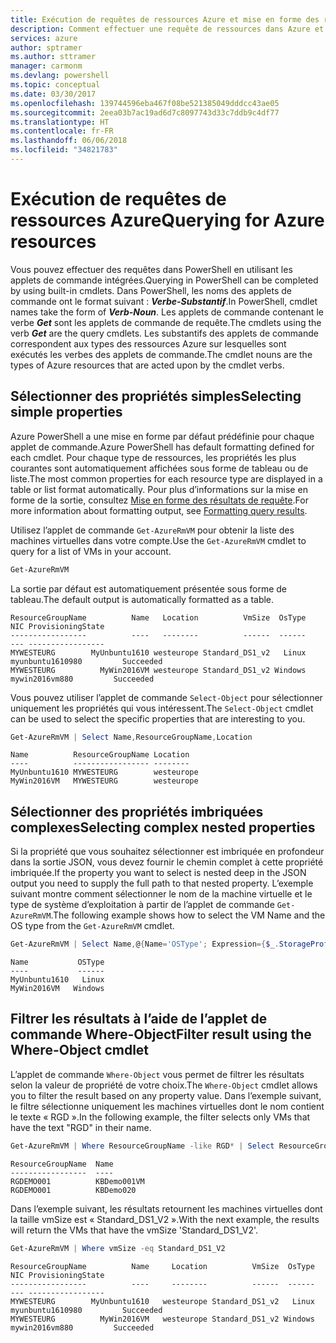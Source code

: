 ```yaml
---
title: Exécution de requêtes de ressources Azure et mise en forme des résultats | Microsoft Docs
description: Comment effectuer une requête de ressources dans Azure et mettre en forme les résultats.
services: azure
author: sptramer
ms.author: sttramer
manager: carmonm
ms.devlang: powershell
ms.topic: conceptual
ms.date: 03/30/2017
ms.openlocfilehash: 139744596eba467f08be521385049dddcc43ae05
ms.sourcegitcommit: 2eea03b7ac19ad6d7c8097743d33c7ddb9c4df77
ms.translationtype: HT
ms.contentlocale: fr-FR
ms.lasthandoff: 06/06/2018
ms.locfileid: "34821783"
---
```

# <a name="querying-for-azure-resources"></a><span data-ttu-id="2e071-103">Exécution de requêtes de ressources Azure</span><span class="sxs-lookup"><span data-stu-id="2e071-103">Querying for Azure resources</span></span>

<span data-ttu-id="2e071-104">Vous pouvez effectuer des requêtes dans PowerShell en utilisant les applets de commande intégrées.</span><span class="sxs-lookup"><span data-stu-id="2e071-104">Querying in PowerShell can be completed by using built-in cmdlets.</span></span> <span data-ttu-id="2e071-105">Dans PowerShell, les noms des applets de commande ont le format suivant : **_Verbe-Substantif_**.</span><span class="sxs-lookup"><span data-stu-id="2e071-105">In PowerShell, cmdlet names take the form of **_Verb-Noun_**.</span></span> <span data-ttu-id="2e071-106">Les applets de commande contenant le verbe **_Get_** sont les applets de commande de requête.</span><span class="sxs-lookup"><span data-stu-id="2e071-106">The cmdlets using the verb **_Get_** are the query cmdlets.</span></span> <span data-ttu-id="2e071-107">Les substantifs des applets de commande correspondent aux types des ressources Azure sur lesquelles sont exécutés les verbes des applets de commande.</span><span class="sxs-lookup"><span data-stu-id="2e071-107">The cmdlet nouns are the types of Azure resources that are acted upon by the cmdlet verbs.</span></span>


## <a name="selecting-simple-properties"></a><span data-ttu-id="2e071-108">Sélectionner des propriétés simples</span><span class="sxs-lookup"><span data-stu-id="2e071-108">Selecting simple properties</span></span>

<span data-ttu-id="2e071-109">Azure PowerShell a une mise en forme par défaut prédéfinie pour chaque applet de commande.</span><span class="sxs-lookup"><span data-stu-id="2e071-109">Azure PowerShell has default formatting defined for each cmdlet.</span></span> <span data-ttu-id="2e071-110">Pour chaque type de ressources, les propriétés les plus courantes sont automatiquement affichées sous forme de tableau ou de liste.</span><span class="sxs-lookup"><span data-stu-id="2e071-110">The most common properties for each resource type are displayed in a table or list format automatically.</span></span> <span data-ttu-id="2e071-111">Pour plus d’informations sur la mise en forme de la sortie, consultez [Mise en forme des résultats de requête](formatting-output.md).</span><span class="sxs-lookup"><span data-stu-id="2e071-111">For more information about formatting output, see [Formatting query results](formatting-output.md).</span></span>

<span data-ttu-id="2e071-112">Utilisez l’applet de commande `Get-AzureRmVM` pour obtenir la liste des machines virtuelles dans votre compte.</span><span class="sxs-lookup"><span data-stu-id="2e071-112">Use the `Get-AzureRmVM` cmdlet to query for a list of VMs in your account.</span></span>

```powershell
Get-AzureRmVM
```

<span data-ttu-id="2e071-113">La sortie par défaut est automatiquement présentée sous forme de tableau.</span><span class="sxs-lookup"><span data-stu-id="2e071-113">The default output is automatically formatted as a table.</span></span>

```
ResourceGroupName          Name   Location          VmSize  OsType              NIC ProvisioningState
-----------------          ----   --------          ------  ------              --- -----------------
MYWESTEURG        MyUnbuntu1610 westeurope Standard_DS1_v2   Linux myunbuntu1610980         Succeeded
MYWESTEURG          MyWin2016VM westeurope Standard_DS1_v2 Windows   mywin2016vm880         Succeeded
```

<span data-ttu-id="2e071-114">Vous pouvez utiliser l’applet de commande `Select-Object` pour sélectionner uniquement les propriétés qui vous intéressent.</span><span class="sxs-lookup"><span data-stu-id="2e071-114">The `Select-Object` cmdlet can be used to select the specific properties that are interesting to you.</span></span>

```powershell
Get-AzureRmVM | Select Name,ResourceGroupName,Location
```

```
Name          ResourceGroupName Location
----          ----------------- --------
MyUnbuntu1610 MYWESTEURG        westeurope
MyWin2016VM   MYWESTEURG        westeurope
```

## <a name="selecting-complex-nested-properties"></a><span data-ttu-id="2e071-115">Sélectionner des propriétés imbriquées complexes</span><span class="sxs-lookup"><span data-stu-id="2e071-115">Selecting complex nested properties</span></span>

<span data-ttu-id="2e071-116">Si la propriété que vous souhaitez sélectionner est imbriquée en profondeur dans la sortie JSON, vous devez fournir le chemin complet à cette propriété imbriquée.</span><span class="sxs-lookup"><span data-stu-id="2e071-116">If the property you want to select is nested deep in the JSON output you need to supply the full path to that nested property.</span></span> <span data-ttu-id="2e071-117">L’exemple suivant montre comment sélectionner le nom de la machine virtuelle et le type de système d’exploitation à partir de l’applet de commande `Get-AzureRmVM`.</span><span class="sxs-lookup"><span data-stu-id="2e071-117">The following example shows how to select the VM Name and the OS type from the `Get-AzureRmVM` cmdlet.</span></span>

```powershell
Get-AzureRmVM | Select Name,@{Name='OSType'; Expression={$_.StorageProfile.OSDisk.OSType}}
```

```
Name           OSType
----           ------
MyUnbuntu1610   Linux
MyWin2016VM   Windows
```

## <a name="filter-result-using-the-where-object-cmdlet"></a><span data-ttu-id="2e071-118">Filtrer les résultats à l’aide de l’applet de commande Where-Object</span><span class="sxs-lookup"><span data-stu-id="2e071-118">Filter result using the Where-Object cmdlet</span></span>

<span data-ttu-id="2e071-119">L’applet de commande `Where-Object` vous permet de filtrer les résultats selon la valeur de propriété de votre choix.</span><span class="sxs-lookup"><span data-stu-id="2e071-119">The `Where-Object` cmdlet allows you to filter the result based on any property value.</span></span> <span data-ttu-id="2e071-120">Dans l’exemple suivant, le filtre sélectionne uniquement les machines virtuelles dont le nom contient le texte « RGD ».</span><span class="sxs-lookup"><span data-stu-id="2e071-120">In the following example, the filter selects only VMs that have the text "RGD" in their name.</span></span>

```powershell
Get-AzureRmVM | Where ResourceGroupName -like RGD* | Select ResourceGroupName,Name
```

```
ResourceGroupName  Name
-----------------  ----
RGDEMO001          KBDemo001VM
RGDEMO001          KBDemo020
```

<span data-ttu-id="2e071-121">Dans l’exemple suivant, les résultats retournent les machines virtuelles dont la taille vmSize est « Standard_DS1_V2 ».</span><span class="sxs-lookup"><span data-stu-id="2e071-121">With the next example, the results will return the VMs that have the vmSize 'Standard_DS1_V2'.</span></span>

```powershell
Get-AzureRmVM | Where vmSize -eq Standard_DS1_V2
```

```
ResourceGroupName          Name     Location          VmSize  OsType              NIC ProvisioningState
-----------------          ----     --------          ------  ------              --- -----------------
MYWESTEURG        MyUnbuntu1610   westeurope Standard_DS1_v2   Linux myunbuntu1610980         Succeeded
MYWESTEURG          MyWin2016VM   westeurope Standard_DS1_v2 Windows   mywin2016vm880         Succeeded
```
